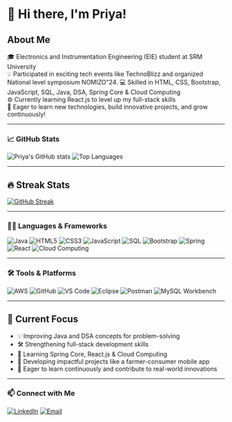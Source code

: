 # 👋 Hi there, I'm Priya!






## About Me
🎓 Electronics and Instrumentation Engineering (EIE) student at SRM University  
💡 Participated in exciting tech events like TechnoBlizz and organized National level symposium NOMIZO"24.
💻 Skilled in HTML, CSS, Bootstrap, JavaScript, SQL, Java, DSA, Spring Core & Cloud Computing  
⚙️ Currently learning React.js to level up my full-stack skills  
🚀 Eager to learn new technologies, build innovative projects, and grow continuously!


---



### 📈 GitHub Stats

![Priya's GitHub stats](https://github-readme-stats.vercel.app/api?username=Priya2952&show_icons=true&theme=radical)
![Top Languages](https://github-readme-stats.vercel.app/api/top-langs/?username=Priya2952&layout=compact&theme=radical)

---
## 🔥 Streak Stats

[![GitHub Streak](https://github-readme-streak-stats.herokuapp.com?user=Priya2952&theme=radical&date_format=M%20j%5B%2C%20Y%5D)](https://github.com/Priya2952)

---

### 🧑‍💻 Languages & Frameworks  
![Java](https://img.shields.io/badge/Java-007396?style=for-the-badge&logo=java&logoColor=white)
![HTML5](https://img.shields.io/badge/HTML5-e34c26?style=for-the-badge&logo=html5&logoColor=white)
![CSS3](https://img.shields.io/badge/CSS3-1572B6?style=for-the-badge&logo=css3&logoColor=white)
![JavaScript](https://img.shields.io/badge/JavaScript-f7df1e?style=for-the-badge&logo=javascript&logoColor=black)
![SQL](https://img.shields.io/badge/SQL-003B57?style=for-the-badge&logo=mysql&logoColor=white)
![Bootstrap](https://img.shields.io/badge/Bootstrap-563d7c?style=for-the-badge&logo=bootstrap&logoColor=white)
![Spring](https://img.shields.io/badge/Spring-6DB33F?style=for-the-badge&logo=spring&logoColor=white)
![React](https://img.shields.io/badge/React-61DAFB?style=for-the-badge&logo=react&logoColor=black)
![Cloud Computing](https://img.shields.io/badge/Cloud_Computing-00C7B7?style=for-the-badge&logo=cloud&logoColor=white)

---


### 🛠️ Tools & Platforms  
![AWS](https://img.shields.io/badge/AWS-232f3e?style=for-the-badge&logo=amazon-aws&logoColor=white)
![GitHub](https://img.shields.io/badge/GitHub-181717?style=for-the-badge&logo=github)
![VS Code](https://img.shields.io/badge/VSCode-007ACC?style=for-the-badge&logo=visual-studio-code&logoColor=white)
![Eclipse](https://img.shields.io/badge/Eclipse-2C2255?style=for-the-badge&logo=eclipse-ide&logoColor=white)
![Postman](https://img.shields.io/badge/Postman-FF6C37?style=for-the-badge&logo=postman&logoColor=white)
![MySQL Workbench](https://img.shields.io/badge/MySQL_Workbench-4479A1?style=for-the-badge&logo=mysql&logoColor=white)


---
## 🎯 Current Focus

- 💡 Improving Java and DSA concepts for problem-solving  
- 🛠️ Strengthening full-stack development skills  
- 🌱 Learning Spring Core, React.js & Cloud Computing  
- 📱 Developing impactful projects like a farmer-consumer mobile app  
- 🚀 Eager to learn continuously and contribute to real-world innovations

---

### 📫 Connect with Me

[![LinkedIn](https://img.shields.io/badge/LinkedIn-0077B5?style=for-the-badge&logo=linkedin&logoColor=white)](https://www.linkedin.com/in/priya-alagappan-10252928a/)
[![Email](https://img.shields.io/badge/Email-priyaalgappan12@gmail.com-D14836?style=for-the-badge&logo=gmail&logoColor=white)](mailto:priyaalgappan12@gmail.com)

